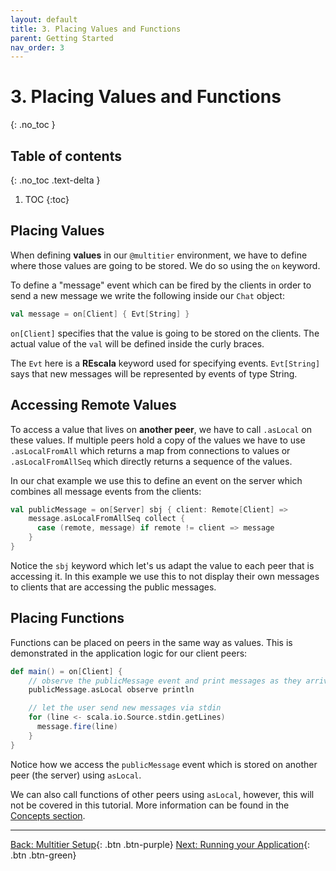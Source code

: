 ```yaml
---
layout: default
title: 3. Placing Values and Functions
parent: Getting Started
nav_order: 3
---
```

<h1> 3. Placing Values and Functions </h1>
{: .no_toc }

## Table of contents
{: .no_toc .text-delta }

1. TOC
{:toc}

## Placing Values

When defining **values** in our `@multitier` environment, we have to define where those values are going to be stored. We do so using the `on` keyword.

To define a "message" event which can be fired by the clients in order to send a new message we write the following inside our `Chat` object:

```scala
val message = on[Client] { Evt[String] }
```

`on[Client]` specifies that the value is going to be stored on the clients. The actual value of the `val` will be defined inside the curly braces.

The `Evt` here is a **REscala** keyword used for specifying events. `Evt[String]` says that new messages will be represented by events of type String.

## Accessing Remote Values

To access a value that lives on **another peer**, we have to call `.asLocal` on these values.
If multiple peers hold a copy of the values we have to use `.asLocalFromAll` which returns a map from connections to values or `.asLocalFromAllSeq` which directly returns a sequence of the values.

In our chat example we use this to define an event on the server which combines all message events from the clients:

```scala
val publicMessage = on[Server] sbj { client: Remote[Client] =>
    message.asLocalFromAllSeq collect {
      case (remote, message) if remote != client => message
    }
}
```

Notice the `sbj` keyword which let's us adapt the value to each peer that is accessing it. In this example we use this to not display their own messages to clients that are accessing the public messages.

## Placing Functions

Functions can be placed on peers in the same way as values. This is demonstrated in the application logic for our client peers:

```scala
def main() = on[Client] {
    // observe the publicMessage event and print messages as they arrive
    publicMessage.asLocal observe println

    // let the user send new messages via stdin
    for (line <- scala.io.Source.stdin.getLines)
      message.fire(line)
    }
}
```

Notice how we access the `publicMessage` event which is stored on another peer (the server) using `asLocal`.

We can also call functions of other peers using `asLocal`, however, this will not be covered in this tutorial. More information can be found in the [Concepts section](../concepts/remote_calls).

---
[Back: Multitier Setup](multitier_setup.html){: .btn .btn-purple}
[Next: Running your Application](execution.html){: .btn .btn-green}

